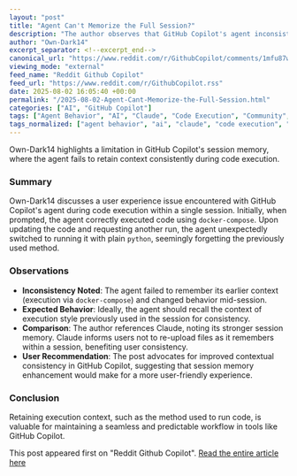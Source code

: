 ```yaml
---
layout: "post"
title: "Agent Can't Memorize the Full Session?"
description: "The author observes that GitHub Copilot's agent inconsistently remembers code execution context within a session. Initially, it used `docker-compose`, but after code updates, it reverted to plain `python`. The article suggests better context retention for improved usability, referencing how Claude maintains such context."
author: "Own-Dark14"
excerpt_separator: <!--excerpt_end-->
canonical_url: "https://www.reddit.com/r/GithubCopilot/comments/1mfu87w/agent_cant_memorize_the_full_session/"
viewing_mode: "external"
feed_name: "Reddit Github Copilot"
feed_url: "https://www.reddit.com/r/GithubCopilot.rss"
date: 2025-08-02 16:05:40 +00:00
permalink: "/2025-08-02-Agent-Cant-Memorize-the-Full-Session.html"
categories: ["AI", "GitHub Copilot"]
tags: ["Agent Behavior", "AI", "Claude", "Code Execution", "Community", "Context Retention", "Contextual Consistency", "Docker Compose", "GitHub Copilot", "Python Execution", "Session Memory", "User Experience"]
tags_normalized: ["agent behavior", "ai", "claude", "code execution", "community", "context retention", "contextual consistency", "docker compose", "github copilot", "python execution", "session memory", "user experience"]
---
```


Own-Dark14 highlights a limitation in GitHub Copilot's session memory, where the agent fails to retain context consistently during code execution.<!--excerpt_end-->

### Summary

Own-Dark14 discusses a user experience issue encountered with GitHub Copilot's agent during code execution within a single session. Initially, when prompted, the agent correctly executed code using `docker-compose`. Upon updating the code and requesting another run, the agent unexpectedly switched to running it with plain `python`, seemingly forgetting the previously used method.

### Observations

- **Inconsistency Noted**: The agent failed to remember its earlier context (execution via `docker-compose`) and changed behavior mid-session.
- **Expected Behavior**: Ideally, the agent should recall the context of execution style previously used in the session for consistency.
- **Comparison**: The author references Claude, noting its stronger session memory. Claude informs users not to re-upload files as it remembers within a session, benefiting user consistency.
- **User Recommendation**: The post advocates for improved contextual consistency in GitHub Copilot, suggesting that session memory enhancement would make for a more user-friendly experience.

### Conclusion

Retaining execution context, such as the method used to run code, is valuable for maintaining a seamless and predictable workflow in tools like GitHub Copilot.

This post appeared first on "Reddit Github Copilot". [Read the entire article here](https://www.reddit.com/r/GithubCopilot/comments/1mfu87w/agent_cant_memorize_the_full_session/)
